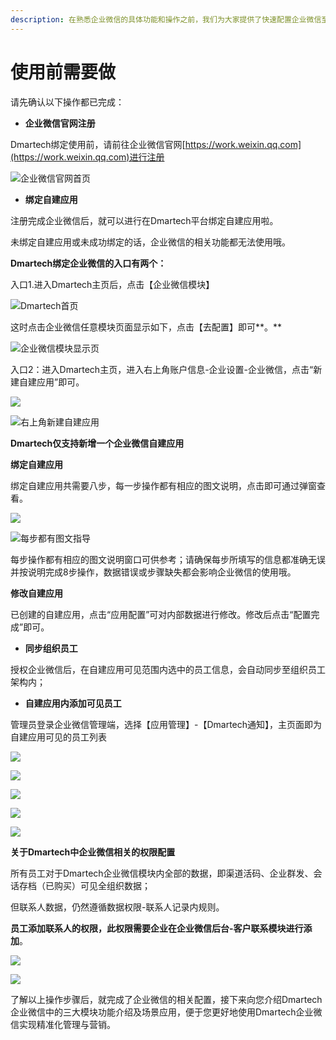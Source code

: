 ```yaml
---
description: 在熟悉企业微信的具体功能和操作之前，我们为大家提供了快速配置企业微信至Dmartech的操作指南，方便您在之后能够更快的理解和使用企业微信相关功能。
---
```


# 使用前需要做

请先确认以下操作都已完成：

* **企业微信官网注册**

Dmartech绑定使用前，请前往企业微信官网[https://work.weixin.qq.com](https://work.weixin.qq.com)进行注册

![&#x4F01;&#x4E1A;&#x5FAE;&#x4FE1;&#x5B98;&#x7F51;&#x9996;&#x9875;](../.gitbook/assets/1%20%283%29.png)

* **绑定自建应用**

注册完成企业微信后，就可以进行在Dmartech平台绑定自建应用啦。

未绑定自建应用或未成功绑定的话，企业微信的相关功能都无法使用哦。

**Dmartech绑定企业微信的入口有两个：**  


入口1.进入Dmartech主页后，点击【企业微信模块】

![Dmartech&#x9996;&#x9875;](../.gitbook/assets/2%20%286%29.png)

这时点击企业微信任意模块页面显示如下，点击【去配置】即可**。**

![&#x4F01;&#x4E1A;&#x5FAE;&#x4FE1;&#x6A21;&#x5757;&#x663E;&#x793A;&#x9875;](../.gitbook/assets/3%20%283%29.png)

入口2：进入Dmartech主页，进入右上角账户信息-企业设置-企业微信，点击“新建自建应用”即可。

![](../.gitbook/assets/5%20%282%29.png)

![&#x53F3;&#x4E0A;&#x89D2;&#x65B0;&#x5EFA;&#x81EA;&#x5EFA;&#x5E94;&#x7528;](../.gitbook/assets/6%20%284%29.png)

**Dmartech仅支持新增一个企业微信自建应用**

**绑定自建应用**

绑定自建应用共需要八步，每一步操作都有相应的图文说明，点击即可通过弹窗查看。

![](../.gitbook/assets/7%20%284%29.png)

![&#x6BCF;&#x6B65;&#x90FD;&#x6709;&#x56FE;&#x6587;&#x6307;&#x5BFC;](../.gitbook/assets/8%20%282%29.png)

每步操作都有相应的图文说明窗口可供参考；请确保每步所填写的信息都准确无误并按说明完成8步操作，数据错误或步骤缺失都会影响企业微信的使用哦。

**修改自建应用**

已创建的自建应用，点击“应用配置”可对内部数据进行修改。修改后点击“配置完成”即可。

* **同步组织员工**

授权企业微信后，在自建应用可见范围内选中的员工信息，会自动同步至组织员工架构内；

* **自建应用内添加可见员工**

管理员登录企业微信管理端，选择【应用管理】-【Dmartech通知】，主页面即为自建应用可见的员工列表

![](../.gitbook/assets/39.png)

![](../.gitbook/assets/41%20%281%29.png)

![](../.gitbook/assets/42.png)

![](../.gitbook/assets/43.png)

![](../.gitbook/assets/44.png)

**关于Dmartech中企业微信相关的权限配置**

所有员工对于Dmartech企业微信模块内全部的数据，即渠道活码、企业群发、会话存档（已购买）可见全组织数据；

但联系人数据，仍然遵循数据权限-联系人记录内规则。

**员工添加联系人的权限，此权限需要企业在企业微信后台-客户联系模块进行添加**。

![](../.gitbook/assets/31.png)

![](../.gitbook/assets/32.png)



了解以上操作步骤后，就完成了企业微信的相关配置，接下来向您介绍Dmartech企业微信中的三大模块功能介绍及场景应用，便于您更好地使用Dmartech企业微信实现精准化管理与营销。

